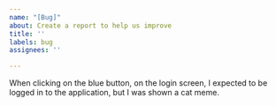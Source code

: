 ```yaml
---
name: "[Bug]"
about: Create a report to help us improve
title: ''
labels: bug
assignees: ''

---
```


When clicking on the blue button, on the login screen, I expected to be logged in to the application, but I was shown a cat meme.
